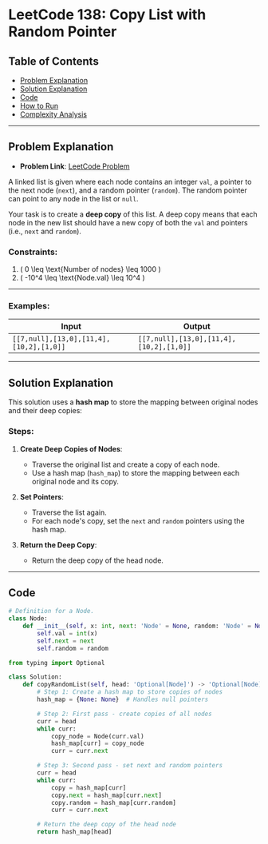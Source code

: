 # LeetCode 138: Copy List with Random Pointer

## Table of Contents
- [Problem Explanation](#problem-explanation)
- [Solution Explanation](#solution-explanation)
- [Code](#code)
- [How to Run](#how-to-run)
- [Complexity Analysis](#complexity-analysis)

---

## Problem Explanation

- **Problem Link**: [LeetCode Problem](https://leetcode.com/problems/copy-list-with-random-pointer/)

A linked list is given where each node contains an integer `val`, a pointer to the next node (`next`), and a random pointer (`random`). The random pointer can point to any node in the list or `null`.

Your task is to create a **deep copy** of this list. A deep copy means that each node in the new list should have a new copy of both the `val` and pointers (i.e., `next` and `random`).

### Constraints:
1. \( 0 \leq \text{Number of nodes} \leq 1000 \)
2. \( -10^4 \leq \text{Node.val} \leq 10^4 \)

---

### Examples:

| Input                           | Output                     |
|---------------------------------|----------------------------|
| `[[7,null],[13,0],[11,4],[10,2],[1,0]]` | `[[7,null],[13,0],[11,4],[10,2],[1,0]]` |


---

## Solution Explanation

This solution uses a **hash map** to store the mapping between original nodes and their deep copies:

### Steps:

1. **Create Deep Copies of Nodes**:
   - Traverse the original list and create a copy of each node.
   - Use a hash map (`hash_map`) to store the mapping between each original node and its copy.

2. **Set Pointers**:
   - Traverse the list again.
   - For each node's copy, set the `next` and `random` pointers using the hash map.

3. **Return the Deep Copy**:
   - Return the deep copy of the head node.

---

## Code

```python
# Definition for a Node.
class Node:
    def __init__(self, x: int, next: 'Node' = None, random: 'Node' = None):
        self.val = int(x)
        self.next = next
        self.random = random

from typing import Optional

class Solution:
    def copyRandomList(self, head: 'Optional[Node]') -> 'Optional[Node]':
        # Step 1: Create a hash map to store copies of nodes
        hash_map = {None: None}  # Handles null pointers

        # Step 2: First pass - create copies of all nodes
        curr = head
        while curr:
            copy_node = Node(curr.val)
            hash_map[curr] = copy_node
            curr = curr.next

        # Step 3: Second pass - set next and random pointers
        curr = head
        while curr:
            copy = hash_map[curr]
            copy.next = hash_map[curr.next]
            copy.random = hash_map[curr.random]
            curr = curr.next

        # Return the deep copy of the head node
        return hash_map[head]
